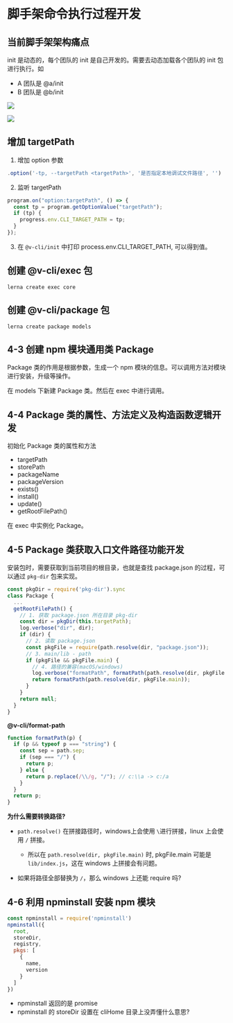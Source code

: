# 脚手架命令执行过程开发

## 当前脚手架架构痛点

init 是动态的，每个团队的 init 是自己开发的。需要去动态加载各个团队的 init 包进行执行。如

- A 团队是 @a/init
- B 团队是 @b/init

![](imgs/2022-06-14-22-49-59.png)

![](imgs/2022-06-14-22-56-44.png)

## 增加 targetPath

1. 增加 option 参数

```js
.option('-tp, --targetPath <targetPath>', '是否指定本地调试文件路径', '')
```

2. 监听 targetPath

```js
program.on("option:targetPath", () => {
  const tp = program.getOptionValue("targetPath");
  if (tp) {
    progress.env.CLI_TARGET_PATH = tp;
  }
});
```

3. 在 `@v-cli/init` 中打印 process.env.CLI_TARGET_PATH, 可以得到值。

## 创建 @v-cli/exec 包

```
lerna create exec core
```

## 创建 @v-cli/package 包

```
lerna create package models
```

## 4-3 创建 npm 模块通用类 Package

Package 类的作用是根据参数，生成一个 npm 模块的信息。可以调用方法对模块进行安装，升级等操作。

在 models 下新建 Package 类。然后在 exec 中进行调用。

## 4-4 Package 类的属性、方法定义及构造函数逻辑开发

初始化 Package 类的属性和方法

- targetPath
- storePath
- packageName
- packageVersion
- exists()
- install()
- update()
- getRootFilePath()

在 exec 中实例化 Package。

## 4-5 Package 类获取入口文件路径功能开发

安装包时，需要获取到当前项目的根目录，也就是查找 package.json 的过程，可以通过 `pkg-dir` 包来实现。

```js
const pkgDir = require('pkg-dir').sync
class Package {
  ...
  getRootFilePath() {
    // 1. 获取 package.json 所在目录 pkg-dir
    const dir = pkgDir(this.targetPath);
    log.verbose("dir", dir);
    if (dir) {
      // 2. 读取 package.json
      const pkgFile = require(path.resolve(dir, "package.json"));
      // 3. main/lib - path
      if (pkgFile && pkgFile.main) {
        // 4. 路径的兼容(macOS/windows)
        log.verbose("formatPath", formatPath(path.resolve(dir, pkgFile.main)));
        return formatPath(path.resolve(dir, pkgFile.main));
      }
    }
    return null;
  }
}
```

**@v-cli/format-path**

```js
function formatPath(p) {
  if (p && typeof p === "string") {
    const sep = path.sep;
    if (sep === "/") {
      return p;
    } else {
      return p.replace(/\\/g, "/"); // c:\\a -> c:/a
    }
  }
  return p;
}
```

**为什么需要转换路径?**

- `path.resolve()` 在拼接路径时，windows上会使用 `\`进行拼接，linux 上会使用 `/` 拼接。
  - 所以在 `path.resolve(dir, pkgFile.main)` 时, pkgFile.main 可能是 `lib/index.js`，这在 windows 上拼接会有问题。

- 如果将路径全部替换为 `/`，那么 windows 上还能 require 吗?

## 4-6 利用 npminstall 安装 npm 模块

```js
const npminstall = require('npminstall')
npminstall({
  root,
  storeDir,
  registry,
  pkgs: [
    {
      name,
      version
    }
  ]
})
```

- npminstall 返回的是 promise
- npminstall 的 storeDir 设置在 cliHome 目录上没弄懂什么意思?
